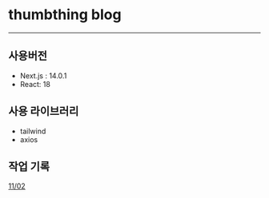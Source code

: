 # thumbthing blog

---

## 사용버전

- Next.js : 14.0.1
- React: 18

## 사용 라이브러리

- tailwind
- axios

## 작업 기록

[11/02](/docs/11/11-02.md)

